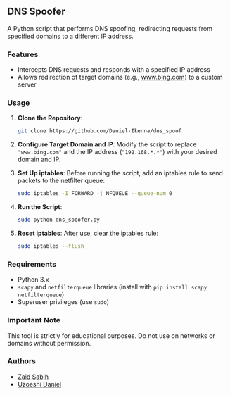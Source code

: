 ## DNS Spoofer

A Python script that performs DNS spoofing, redirecting requests from specified domains to a different IP address.

### Features

- Intercepts DNS requests and responds with a specified IP address
- Allows redirection of target domains (e.g., www.bing.com) to a custom server

### Usage

1. **Clone the Repository**:
   ```bash
   git clone https://github.com/Daniel-Ikenna/dns_spoof
   ```

2. **Configure Target Domain and IP**:
   Modify the script to replace `"www.bing.com"` and the IP address (`"192.168.*.*"`) with your desired domain and IP.

3. **Set Up iptables**:
   Before running the script, add an iptables rule to send packets to the netfilter queue:
   ```bash
   sudo iptables -I FORWARD -j NFQUEUE --queue-num 0
   ```

4. **Run the Script**:
   ```bash
   sudo python dns_spoofer.py
   ```

5. **Reset iptables**:
   After use, clear the iptables rule:
   ```bash
   sudo iptables --flush
   ```

### Requirements

- Python 3.x
- `scapy` and `netfilterqueue` libraries (install with `pip install scapy netfilterqueue`)
- Superuser privileges (use `sudo`)

### Important Note

This tool is strictly for educational purposes. Do not use on networks or domains without permission.

### Authors

- [Zaid Sabih](https://ie.linkedin.com/in/zaid-sabih-al-quraishi-5444a6127)
- [Uzoeshi Daniel](https://www.linkedin.com/in/daniel-ikenna-33b709235)
